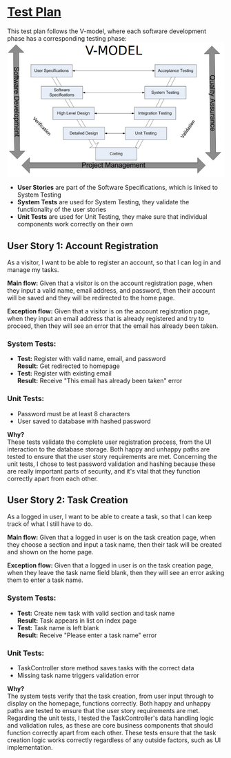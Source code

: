 # <ins>Test Plan</ins>

This test plan follows the V-model, where each software development phase has a corresponding testing phase:
![img.png](img.png)

- **User Stories** are part of the Software Specifications, which is linked to System Testing
- **System Tests** are used for System Testing, they validate the functionality of the user stories
- **Unit Tests** are used for Unit Testing, they make sure that individual components work correctly on their own

## User Story 1: Account Registration
As a visitor, I want to be able to register an account, so that I can log in and manage my tasks.

**Main flow:**
Given that a visitor is on the account registration page, when they input a valid name, email address, and password, then their account will be saved and they will be redirected to the home page.

**Exception flow:**
Given that a visitor is on the account registration page, when they input an email address that is already registered and try to proceed, then they will see an error that the email has already been taken.

### System Tests:
- **Test:** Register with valid name, email, and password <br/> **Result:** Get redirected to homepage
- **Test:** Register with existing email <br/> **Result:** Receive "This email has already been taken" error

### Unit Tests:
- Password must be at least 8 characters
- User saved to database with hashed password

**Why?** <br/>
These tests validate the complete user registration process, from the UI interaction to the database storage. Both happy and unhappy paths are tested to ensure that the user story requirements are met.
Concerning the unit tests, I chose to test password validation and hashing because these are really important parts of security, and it's vital that they function correctly apart from each other.

## User Story 2: Task Creation
As a logged in user, I want to be able to create a task, so that I can keep track of what I still have to do.

**Main flow:**
Given that a logged in user is on the task creation page, when they choose a section and input a task name, then their task will be created and shown on the home page.

**Exception flow:**
Given that a logged in user is on the task creation page, when they leave the task name field blank, then they will see an error asking them to enter a task name.

### System Tests:
- **Test:** Create new task with valid section and task name <br/> **Result:** Task appears in list on index page
- **Test:** Task name is left blank <br/> **Result:** Receive "Please enter a task name" error

### Unit Tests:
- TaskController store method saves tasks with the correct data
- Missing task name triggers validation error

**Why?** <br/>
The system tests verify that the task creation, from user input through to display on the homepage, functions correctly. Both happy and unhappy paths are tested to ensure that the user story requirements are met.
Regarding the unit tests, I tested the TaskController's data handling logic and validation rules, as these are core business components that should function correctly apart from each other. These tests ensure that the task creation logic works correctly regardless of any outside factors, such as UI implementation.
